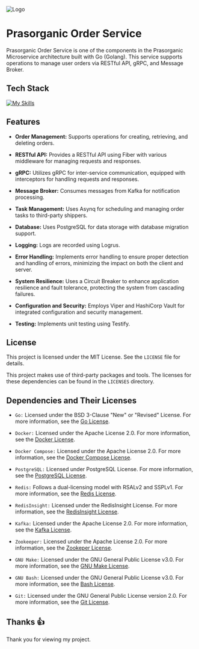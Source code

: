
![Logo](https://ik.imagekit.io/pj3r6oe9k/prasorganic-high-resolution-logo-transparent.svg?updatedAt=1726835541390)

# Prasorganic Order Service

Prasorganic Order Service is one of the components in the Prasorganic Microservice architecture built with Go (Golang). This service supports operations to manage user orders via RESTful API, gRPC, and Message Broker.

## Tech Stack

[![My Skills](https://skillicons.dev/icons?i=go,docker,postgresql,redis,kafka,bash,git&theme=light)](https://skillicons.dev)

## Features

- **Order Management:** Supports operations for creating, retrieving, and deleting orders.

- **RESTful API:** Provides a RESTful API using Fiber with various middleware for managing requests and responses.

- **gRPC:** Utilizes gRPC for inter-service communication, equipped with interceptors for handling requests and responses.

- **Message Broker:** Consumes messages from Kafka for notification processing.

- **Task Management:** Uses Asynq for scheduling and managing order tasks to third-party shippers.

- **Database:** Uses PostgreSQL for data storage with database migration support.

- **Logging:** Logs are recorded using Logrus.

- **Error Handling:** Implements error handling to ensure proper detection and handling of errors, minimizing the impact on both the client and server.

- **System Resilience:** Uses a Circuit Breaker to enhance application resilience and fault tolerance, protecting the system from cascading failures.

- **Configuration and Security:** Employs Viper and HashiCorp Vault for integrated configuration and security management.

- **Testing:** Implements unit testing using Testify.

## License

This project is licensed under the MIT License. See the `LICENSE` file for details.

This project makes use of third-party packages and tools. The licenses for these
dependencies can be found in the `LICENSES` directory.

## Dependencies and Their Licenses

- `Go:` Licensed under the BSD 3-Clause "New" or "Revised" License. For more information, see the [Go License](https://github.com/golang/go/blob/master/LICENSE).

- `Docker:` Licensed under the Apache License 2.0. For more information, see the [Docker License](https://github.com/docker/docs/blob/main/LICENSE).

- `Docker Compose:` Licensed under the Apache License 2.0. For more information, see the [Docker Compose License](https://github.com/docker/compose/blob/main/LICENSE).

- `PostgreSQL:` Licensed under PostgreSQL License. For more information, see the [PostgreSQL License](https://www.postgresql.org/about/licence/).

- `Redis:` Follows a dual-licensing model with RSALv2 and SSPLv1. For more information, see the [Redis License](https://redis.io/legal/licenses/).

- `RedisInsight:` Licensed under the RedisInsight License. For more information, see the [RedisInsight License](https://github.com/RedisInsight/RedisInsight/blob/main/LICENSE).

- `Kafka:` Licensed under the Apache License 2.0. For more information, see the [Kafka License](https://github.com/apache/kafka/blob/trunk/LICENSE).

- `Zookeeper:` Licensed under the Apache License 2.0. For more information, see the [Zookeper License](https://github.com/apache/zookeeper/blob/master/LICENSE.txt).

- `GNU Make:` Licensed under the GNU General Public License v3.0. For more information, see the [GNU Make License](https://www.gnu.org/licenses/gpl.html).

- `GNU Bash:` Licensed under the GNU General Public License v3.0. For more information, see the [Bash License](https://www.gnu.org/licenses/gpl-3.0.html).

- `Git:` Licensed under the GNU General Public License version 2.0. For more information, see the [Git License](https://opensource.org/license/GPL-2.0).

## Thanks 👍
Thank you for viewing my project.